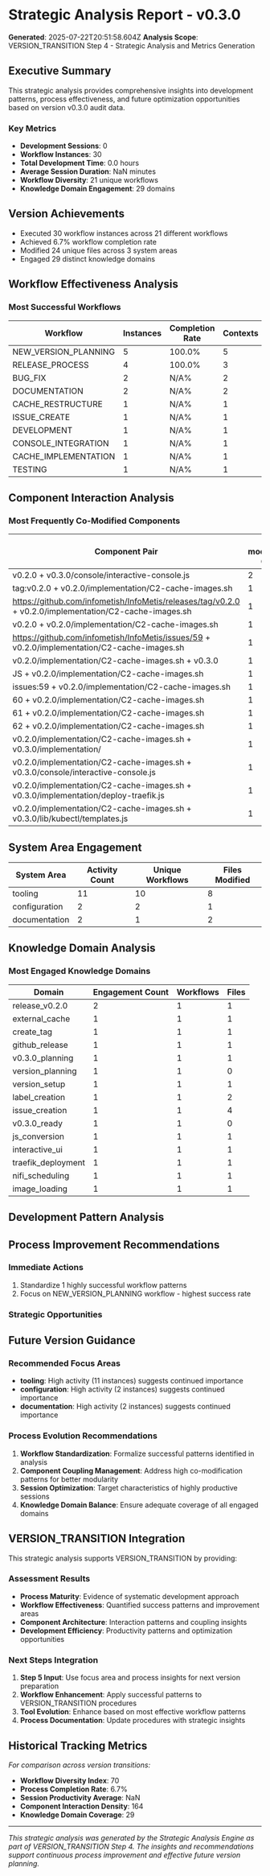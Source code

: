 # Strategic Analysis Report - v0.3.0

**Generated**: 2025-07-22T20:51:58.604Z
**Analysis Scope**: VERSION_TRANSITION Step 4 - Strategic Analysis and Metrics Generation

## Executive Summary

This strategic analysis provides comprehensive insights into development patterns, process effectiveness, and future optimization opportunities based on version v0.3.0 audit data.

### Key Metrics
- **Development Sessions**: 0
- **Workflow Instances**: 30
- **Total Development Time**: 0.0 hours
- **Average Session Duration**: NaN minutes
- **Workflow Diversity**: 21 unique workflows
- **Knowledge Domain Engagement**: 29 domains

## Version Achievements

- Executed 30 workflow instances across 21 different workflows
- Achieved 6.7% workflow completion rate
- Modified 24 unique files across 3 system areas
- Engaged 29 distinct knowledge domains

## Workflow Effectiveness Analysis

### Most Successful Workflows
| Workflow | Instances | Completion Rate | Contexts | Files |
|----------|-----------|-----------------|----------|---------|
| NEW_VERSION_PLANNING | 5 | 100.0% | 5 | 6 |
| RELEASE_PROCESS | 4 | 100.0% | 3 | 3 |
| BUG_FIX | 2 | N/A% | 2 | 2 |
| DOCUMENTATION | 2 | N/A% | 2 | 2 |
| CACHE_RESTRUCTURE | 1 | N/A% | 1 | 1 |
| ISSUE_CREATE | 1 | N/A% | 1 | 1 |
| DEVELOPMENT | 1 | N/A% | 1 | 1 |
| CONSOLE_INTEGRATION | 1 | N/A% | 1 | 1 |
| CACHE_IMPLEMENTATION | 1 | N/A% | 1 | 1 |
| TESTING | 1 | N/A% | 1 | 0 |

## Component Interaction Analysis

### Most Frequently Co-Modified Components
| Component Pair | Co-modification Count |
|----------------|----------------------|
| v0.2.0 + v0.3.0/console/interactive-console.js | 2 |
| tag:v0.2.0 + v0.2.0/implementation/C2-cache-images.sh | 1 |
| https://github.com/infometish/InfoMetis/releases/tag/v0.2.0 + v0.2.0/implementation/C2-cache-images.sh | 1 |
| v0.2.0 + v0.2.0/implementation/C2-cache-images.sh | 1 |
| https://github.com/infometish/InfoMetis/issues/59 + v0.2.0/implementation/C2-cache-images.sh | 1 |
| v0.2.0/implementation/C2-cache-images.sh + v0.3.0 | 1 |
| JS + v0.2.0/implementation/C2-cache-images.sh | 1 |
| issues:59 + v0.2.0/implementation/C2-cache-images.sh | 1 |
| 60 + v0.2.0/implementation/C2-cache-images.sh | 1 |
| 61 + v0.2.0/implementation/C2-cache-images.sh | 1 |
| 62 + v0.2.0/implementation/C2-cache-images.sh | 1 |
| v0.2.0/implementation/C2-cache-images.sh + v0.3.0/implementation/ | 1 |
| v0.2.0/implementation/C2-cache-images.sh + v0.3.0/console/interactive-console.js | 1 |
| v0.2.0/implementation/C2-cache-images.sh + v0.3.0/implementation/deploy-traefik.js | 1 |
| v0.2.0/implementation/C2-cache-images.sh + v0.3.0/lib/kubectl/templates.js | 1 |

## System Area Engagement

| System Area | Activity Count | Unique Workflows | Files Modified |
|-------------|----------------|------------------|----------------|
| tooling | 11 | 10 | 8 |
| configuration | 2 | 2 | 1 |
| documentation | 2 | 1 | 2 |

## Knowledge Domain Analysis

### Most Engaged Knowledge Domains
| Domain | Engagement Count | Workflows | Files |
|--------|------------------|-----------|-------|
| release_v0.2.0 | 2 | 1 | 1 |
| external_cache | 1 | 1 | 1 |
| create_tag | 1 | 1 | 1 |
| github_release | 1 | 1 | 1 |
| v0.3.0_planning | 1 | 1 | 1 |
| version_planning | 1 | 1 | 0 |
| version_setup | 1 | 1 | 1 |
| label_creation | 1 | 1 | 2 |
| issue_creation | 1 | 1 | 4 |
| v0.3.0_ready | 1 | 1 | 0 |
| js_conversion | 1 | 1 | 1 |
| interactive_ui | 1 | 1 | 1 |
| traefik_deployment | 1 | 1 | 1 |
| nifi_scheduling | 1 | 1 | 1 |
| image_loading | 1 | 1 | 1 |

## Development Pattern Analysis

## Process Improvement Recommendations

### Immediate Actions
1. Standardize 1 highly successful workflow patterns
1. Focus on NEW_VERSION_PLANNING workflow - highest success rate

### Strategic Opportunities

## Future Version Guidance

### Recommended Focus Areas
- **tooling**: High activity (11 instances) suggests continued importance
- **configuration**: High activity (2 instances) suggests continued importance
- **documentation**: High activity (2 instances) suggests continued importance

### Process Evolution Recommendations
1. **Workflow Standardization**: Formalize successful patterns identified in analysis
2. **Component Coupling Management**: Address high co-modification patterns for better modularity
3. **Session Optimization**: Target characteristics of highly productive sessions
4. **Knowledge Domain Balance**: Ensure adequate coverage of all engaged domains

## VERSION_TRANSITION Integration

This strategic analysis supports VERSION_TRANSITION by providing:

### Assessment Results
- **Process Maturity**: Evidence of systematic development approach
- **Workflow Effectiveness**: Quantified success patterns and improvement areas
- **Component Architecture**: Interaction patterns and coupling insights
- **Development Efficiency**: Productivity patterns and optimization opportunities

### Next Steps Integration
1. **Step 5 Input**: Use focus area and process insights for next version preparation
2. **Workflow Enhancement**: Apply successful patterns to VERSION_TRANSITION procedures
3. **Tool Evolution**: Enhance based on most effective workflow patterns
4. **Process Documentation**: Update procedures with strategic insights

## Historical Tracking Metrics

*For comparison across version transitions:*

- **Workflow Diversity Index**: 70
- **Process Completion Rate**: 6.7%
- **Session Productivity Average**: NaN
- **Component Interaction Density**: 164
- **Knowledge Domain Coverage**: 29

---

*This strategic analysis was generated by the Strategic Analysis Engine as part of VERSION_TRANSITION Step 4. The insights and recommendations support continuous process improvement and effective future version planning.*